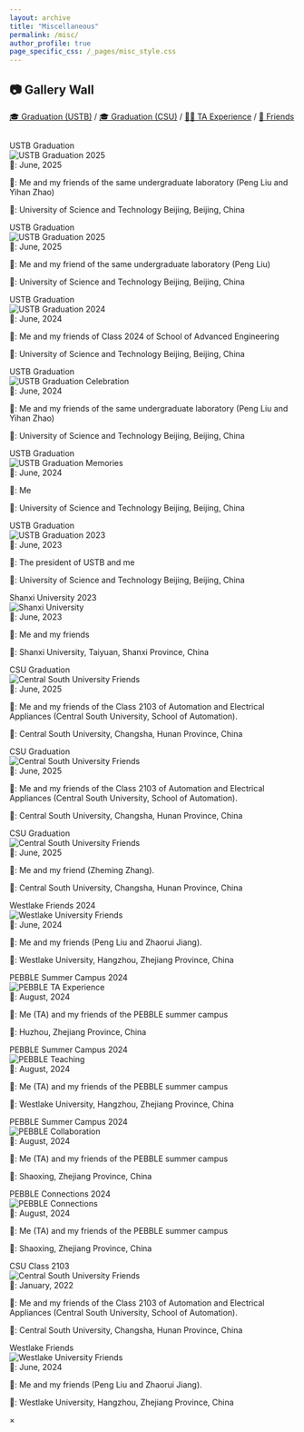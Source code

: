 ```yaml
---
layout: archive
title: "Miscellaneous"
permalink: /misc/
author_profile: true
page_specific_css: /_pages/misc_style.css
---
```


## 📷 Gallery Wall

<!-- filter Navigation -->
<div class="filter-container" style="margin-bottom: 2em;">
    <a href="#" class="filter-link active" id="filter-graduation" onclick="showTopic('graduation'); return false;">🎓 Graduation (USTB)</a>
    <span class="filter-separator">/</span>
    <a href="#" class="filter-link" id="filter-graduationCSU" onclick="showTopic('graduationCSU'); return false;">🎓 Graduation (CSU)</a>
    <span class="filter-separator">/</span>
    <a href="#" class="filter-link" id="filter-teaching" onclick="showTopic('teaching'); return false;">👨‍🏫 TA Experience</a>
    <span class="filter-separator">/</span>
    <a href="#" class="filter-link" id="filter-friends" onclick="showTopic('friends'); return false;">👥 Friends</a>
</div>

<!-- Graduation Moments filter Content -->
<div id="section-graduation" class="topic-section">

<div class='mics-box'><div class='mics-box-image'><div><div class="badge">USTB Graduation</div><img src='../images/ustb_graduation_6.jpg' alt="USTB Graduation 2025" onclick="openModal(this)"></div></div>
<div class='mics-box-text' markdown="1">
📅: June, 2025<br>

🧑: Me and my friends of the same undergraduate laboratory (Peng Liu and Yihan Zhao)<br>

📍: University of Science and Technology Beijing, Beijing, China
</div>
</div>

<div class='mics-box'><div class='mics-box-image'><div><div class="badge">USTB Graduation</div><img src='../images/ustb_graduation_5.jpg' alt="USTB Graduation 2025" onclick="openModal(this)"></div></div>
<div class='mics-box-text' markdown="1">
📅: June, 2025<br>

🧑:  Me and my friend of the same undergraduate laboratory (Peng Liu)<br>

📍: University of Science and Technology Beijing, Beijing, China
</div>
</div>

<div class='mics-box'><div class='mics-box-image'><div><div class="badge">USTB Graduation</div><img src='../images/ustb_graduation_1.png' alt="USTB Graduation 2024" onclick="openModal(this)"></div></div>
<div class='mics-box-text' markdown="1">
📅: June, 2024<br>

🧑: Me and my friends of Class 2024 of School of Advanced Engineering<br>

📍: University of Science and Technology Beijing, Beijing, China
</div>
</div>

<div class='mics-box'><div class='mics-box-image'><div><div class="badge">USTB Graduation</div><img src='../images/ustb_graduation_2.jpg' alt="USTB Graduation Celebration" onclick="openModal(this)"></div></div>
<div class='mics-box-text' markdown="1">
📅: June, 2024<br>

🧑: Me and my friends of the same undergraduate laboratory (Peng Liu and Yihan Zhao)<br>

📍: University of Science and Technology Beijing, Beijing, China
</div>
</div>

<div class='mics-box'><div class='mics-box-image'><div><div class="badge">USTB Graduation</div><img src='../images/ustb_graduation_4.jpg' alt="USTB Graduation Memories" onclick="openModal(this)"></div></div>
<div class='mics-box-text' markdown="1">
📅: June, 2024<br>

🧑: Me<br>

📍: University of Science and Technology Beijing, Beijing, China
</div>
</div>

<div class='mics-box'><div class='mics-box-image'><div><div class="badge">USTB Graduation</div><img src='../images/ustb_graduation_3.jpg' alt="USTB Graduation 2023" onclick="openModal(this)"></div></div>
<div class='mics-box-text' markdown="1">
📅: June, 2023<br>

🧑: The president of USTB and me <br>

📍: University of Science and Technology Beijing, Beijing, China
</div>
</div>

<div class='mics-box'><div class='mics-box-image'><div><div class="badge">Shanxi University 2023</div><img src='../images/SXU_2023.jpg' alt="Shanxi University" onclick="openModal(this)"></div></div>
<div class='mics-box-text' markdown="1">
📅: June, 2023<br>

🧑: Me and my friends <br>

📍: Shanxi University, Taiyuan, Shanxi Province, China
</div>
</div>

</div>

<!-- GraduationCSU Moments filter Content -->
<div id="section-graduationCSU" class="topic-section hidden">

<div class='mics-box'><div class='mics-box-image'><div><div class="badge">CSU Graduation</div><img src='../images/CSU_graduation_1.jpg' alt="Central South University Friends" onclick="openModal(this)"></div></div>
<div class='mics-box-text' markdown="1">
📅: June, 2025<br>

🧑: Me and my friends of the Class 2103 of Automation and Electrical Appliances (Central South University, School of Automation). <br>

📍: Central South University, Changsha, Hunan Province, China
</div>
</div>

<div class='mics-box'><div class='mics-box-image'><div><div class="badge">CSU Graduation</div><img src='../images/CSU_graduation_2.jpg' alt="Central South University Friends" onclick="openModal(this)"></div></div>
<div class='mics-box-text' markdown="1">
📅: June, 2025<br>

🧑: Me and my friends of the Class 2103 of Automation and Electrical Appliances (Central South University, School of Automation). <br>

📍: Central South University, Changsha, Hunan Province, China
</div>
</div>

<div class='mics-box'><div class='mics-box-image'><div><div class="badge">CSU Graduation</div><img src='../images/CSU_graduation_3.jpg' alt="Central South University Friends" onclick="openModal(this)"></div></div>
<div class='mics-box-text' markdown="1">
📅: June, 2025<br>

🧑: Me and my friend (Zheming Zhang). <br>

📍: Central South University, Changsha, Hunan Province, China
</div>
</div>

<div class='mics-box'><div class='mics-box-image'><div><div class="badge">Westlake Friends 2024</div><img src='../images/westlake_bar.jpg' alt="Westlake University Friends" onclick="openModal(this)"></div></div>
<div class='mics-box-text' markdown="1">
📅: June, 2024<br>

🧑: Me and my friends (Peng Liu and Zhaorui Jiang). <br>

📍: Westlake University, Hangzhou, Zhejiang Province, China
</div>
</div>

</div>

<!-- Teaching Assistant Experience filter Content -->
<div id="section-teaching" class="topic-section hidden">

<div class='mics-box'><div class='mics-box-image'><div><div class="badge">PEBBLE Summer Campus 2024</div><img src='../images/PEBBLE_2024_1.jpg' alt="PEBBLE TA Experience" onclick="openModal(this)"></div></div>
<div class='mics-box-text' markdown="1">
📅: August, 2024<br>

🧑: Me (TA) and my friends of the PEBBLE summer campus <br>

📍: Huzhou, Zhejiang Province, China
</div>
</div>


<div class='mics-box'><div class='mics-box-image'><div><div class="badge">PEBBLE Summer Campus 2024</div><img src='../images/PEBBLE_2024_2.jpg' alt="PEBBLE Teaching" onclick="openModal(this)"></div></div>
<div class='mics-box-text' markdown="1">
📅: August, 2024<br>

🧑: Me (TA) and my friends of the PEBBLE summer campus <br>

📍: Westlake University, Hangzhou, Zhejiang Province, China
</div>
</div>

<div class='mics-box'><div class='mics-box-image'><div><div class="badge">PEBBLE Summer Campus 2024</div><img src='../images/PEBBLE_2024_3.jpg' alt="PEBBLE Collaboration" onclick="openModal(this)"></div></div>
<div class='mics-box-text' markdown="1">
📅: August, 2024<br>

🧑: Me (TA) and my friends of the PEBBLE summer campus <br>

📍: Shaoxing, Zhejiang Province, China
</div>
</div>


<div class='mics-box'><div class='mics-box-image'><div><div class="badge">PEBBLE Connections 2024</div><img src='../images/PEBBLE_2024_4.jpg' alt="PEBBLE Connections" onclick="openModal(this)"></div></div>
<div class='mics-box-text' markdown="1">
📅: August, 2024<br>

🧑: Me (TA) and my friends of the PEBBLE summer campus <br>

📍: Shaoxing, Zhejiang Province, China
</div>
</div>

</div>

<!-- Friends and Memories filter Content -->
<div id="section-friends" class="topic-section hidden">

<div class='mics-box'><div class='mics-box-image'><div><div class="badge">CSU Class 2103</div><img src='../images/csu_2103.jpg' alt="Central South University Friends" onclick="openModal(this)"></div></div>
<div class='mics-box-text' markdown="1">
📅: January, 2022<br>

🧑: Me and my friends of the Class 2103 of Automation and Electrical Appliances (Central South University, School of Automation). <br>

📍: Central South University, Changsha, Hunan Province, China
</div>
</div>

<div class='mics-box'><div class='mics-box-image'><div><div class="badge">Westlake Friends</div><img src='../images/westlake_bar.jpg' alt="Westlake University Friends" onclick="openModal(this)"></div></div>
<div class='mics-box-text' markdown="1">
📅: June, 2024<br>

🧑: Me and my friends (Peng Liu and Zhaorui Jiang). <br>

📍: Westlake University, Hangzhou, Zhejiang Province, China
</div>
</div>

</div>

<!-- Modal for photo viewing -->
<div id="photo-modal" class="modal">
  <span class="modal-close">&times;</span>
  <img class="modal-content" id="modal-img">
</div>

<script>
function openModal(img) {
    const modal = document.getElementById('photo-modal');
    const modalImg = document.getElementById('modal-img');
    if (modal && modalImg) {
        modal.style.display = "block";
        modalImg.src = img.src;
    }
}

function showTopic(topicId) {
    // Remove active class from all filter links
    const filterLinks = document.querySelectorAll('.filter-link');
    filterLinks.forEach(link => link.classList.remove('active'));

    // Add active class to selected topic
    document.getElementById('filter-' + topicId).classList.add('active');

    // Hide all sections first
    const sections = document.querySelectorAll('.topic-section');
    sections.forEach(section => section.classList.add('hidden'));

    // Show selected section
    document.getElementById('section-' + topicId).classList.remove('hidden');
}

// Initialize with graduation section shown by default
document.addEventListener('DOMContentLoaded', function() {
    showTopic('graduation');
});
    
<script src="/_pages/misc.js"></script>